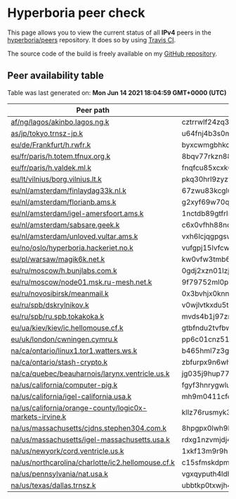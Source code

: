 # Hyperboria peer check

This page allows you to view the current status of all **IPv4** peers in the [hyperboria/peers](https://github.com/hyperboria/peers) repository. It does so by using [Travis CI](https://travis-ci.org/).

The source code of the build is freely available on my [GitHub repository](https://github.com/lvlts/hyperboria-peer-check).

## Peer availability table


Table was last generated on: **Mon Jun 14 2021 18:04:59 GMT+0000 (UTC)**


| Peer path | Public key | Status |
|-------|------|-------|
| [af/ng/lagos/akinbo.lagos.ng.k](https://github.com/hyperboria/peers/tree/master/af/ng/lagos/akinbo.lagos.ng.k) | cztrrwlf24zq3fs2jkgm8dcv6lxlhhun6xumrndv5f3fkrdkpz10.k | UNRESPONSIVE | 
| [as/jp/tokyo.trnsz-jp.k](https://github.com/hyperboria/peers/tree/master/as/jp/tokyo.trnsz-jp.k) | u64fnj4b3s0mcbgf9zfh08qbxh556p8z2z2plw2qp97bpcdg6gf0.k | UNRESPONSIVE | 
| [eu/de/Frankfurt/h.rwfr.k](https://github.com/hyperboria/peers/tree/master/eu/de/Frankfurt/h.rwfr.k) | byxcwmgbhkcgt3vv2820vujbc65szwkn9sj7vk1x3tjdw4q0sc30.k | UNRESPONSIVE | 
| [eu/fr/paris/h.totem.tfnux.org.k](https://github.com/hyperboria/peers/tree/master/eu/fr/paris/h.totem.tfnux.org.k) | 8bqv77rkzn888mcr8wu3k9b22hpczhn7c0zzyrqpj4bbx8rbf810.k | UNRESPONSIVE | 
| [eu/fr/paris/h.valdek.ml.k](https://github.com/hyperboria/peers/tree/master/eu/fr/paris/h.valdek.ml.k) | fnqfcu85xcxk6s052xzlu5rk68z91qyyf9jtf33cp48f8cuhl4g0.k | UNRESPONSIVE | 
| [eu/lt/vilnius/borg.vilnius.lt.k](https://github.com/hyperboria/peers/tree/master/eu/lt/vilnius/borg.vilnius.lt.k) | pkq30hrl9zyzwn03u6lchh20crfgq46m1dfb5zwfhpx3c6v2l420.k | UNRESPONSIVE | 
| [eu/nl/amsterdam/finlaydag33k.nl.k](https://github.com/hyperboria/peers/tree/master/eu/nl/amsterdam/finlaydag33k.nl.k) | 67zwu83kcglutjp18xfhjjc41qn0m5srjc07un0bn4x09uwq1by0.k | UNRESPONSIVE | 
| [eu/nl/amsterdam/florianb.ams.k](https://github.com/hyperboria/peers/tree/master/eu/nl/amsterdam/florianb.ams.k) | g2xyf69w70q4q2nzfyhs5ybdhpgx0uz56zxqlj27g2ytnklqvxv0.k | UNRESPONSIVE | 
| [eu/nl/amsterdam/igel-amersfoort.ams.k](https://github.com/hyperboria/peers/tree/master/eu/nl/amsterdam/igel-amersfoort.ams.k) | 1nctdb89gtfrlnu71zyq97n14frl1r4z0ylwzc8vn7kpvrzu4yl0.k | UNRESPONSIVE | 
| [eu/nl/amsterdam/sabsare.geek.k](https://github.com/hyperboria/peers/tree/master/eu/nl/amsterdam/sabsare.geek.k) | c6x0vfhh88ncz4by4ss3kmf09c7lp5nv9jufs8r3mkcudxfvb9v0.k | UNRESPONSIVE | 
| [eu/nl/amsterdam/unloved.vultar.ams.k](https://github.com/hyperboria/peers/tree/master/eu/nl/amsterdam/unloved.vultar.ams.k) | vxh6lcjqgpgswbwmwu6wxd9kntflhwbpxfsw83ks9yf34jcqb7b0.k | UNRESPONSIVE | 
| [eu/no/oslo/hyperboria.hackeriet.no.k](https://github.com/hyperboria/peers/tree/master/eu/no/oslo/hyperboria.hackeriet.no.k) | vufgpj15lvfcwu9rk6vg0y14rl1xhg3m491bjlus5zr6bq9llcb0.k | ESTABLISHED | 
| [eu/pl/warsaw/magik6k.net.k](https://github.com/hyperboria/peers/tree/master/eu/pl/warsaw/magik6k.net.k) | kw0vfw3tmb6u6p21z5jmmymdlumwknlg3x8muk5mcw66tdpqlw30.k | ESTABLISHED | 
| [eu/ru/moscow/h.bunjlabs.com.k](https://github.com/hyperboria/peers/tree/master/eu/ru/moscow/h.bunjlabs.com.k) | 0gdj2xzn01lzjjcrykjvwp8flnxkp1b3jny0drl5b168lmpsmfj0.k | UNRESPONSIVE | 
| [eu/ru/moscow/node01.msk.ru-mesh.net.k](https://github.com/hyperboria/peers/tree/master/eu/ru/moscow/node01.msk.ru-mesh.net.k) | 9f79752ml0p6glqdnj93352tj3hmctmf8jg8rbgp1wj8mh09lmv0.k | UNRESPONSIVE | 
| [eu/ru/novosibirsk/meanmail.k](https://github.com/hyperboria/peers/tree/master/eu/ru/novosibirsk/meanmail.k) | 0x3bvhjx0knnq67ruwmz369tuflr8zknkzbx7wgn60s4nujugdk0.k | UNRESPONSIVE | 
| [eu/ru/spb/dskrylnikov.k](https://github.com/hyperboria/peers/tree/master/eu/ru/spb/dskrylnikov.k) | v0wjlvtkxdu5tr7htymsuytwxtqlrnyjlhk59pw6s11mj4ggw7p0.k | UNRESPONSIVE | 
| [eu/ru/spb/ru.spb.tokakoka.k](https://github.com/hyperboria/peers/tree/master/eu/ru/spb/ru.spb.tokakoka.k) | mvds4b1j97zn7uvxyczwsdhmcq5chs561gu0fml7996zvbvpmu00.k | UNRESPONSIVE | 
| [eu/ua/kiev/kiev/ic.hellomouse.cf.k](https://github.com/hyperboria/peers/tree/master/eu/ua/kiev/kiev/ic.hellomouse.cf.k) | gtbfndu2tvfbwuydm7v0kpnqpgcburtymhz3ph9kfrjg4n8bh3j0.k | UNRESPONSIVE | 
| [eu/uk/london/cwningen.cymru.k](https://github.com/hyperboria/peers/tree/master/eu/uk/london/cwningen.cymru.k) | pp6c01cnz51t2vyl1jmzbply1n662c13nm6mzprx0g5djkvl3470.k | UNRESPONSIVE | 
| [na/ca/ontario/linux1.tor1.watters.ws.k](https://github.com/hyperboria/peers/tree/master/na/ca/ontario/linux1.tor1.watters.ws.k) | b465hml7z3g1vj22ktqdrc3z17mwjxl44cg0mj903n9vycxzqpv0.k | UNRESPONSIVE | 
| [na/ca/ontario/stash-crypto.k](https://github.com/hyperboria/peers/tree/master/na/ca/ontario/stash-crypto.k) | zbfurpx9n6whzwu6vrlfgmw8g56rmchfmhxxtpg0hwhl84vqf1y0.k | UNRESPONSIVE | 
| [na/ca/quebec/beauharnois/larynx.ventricle.us.k](https://github.com/hyperboria/peers/tree/master/na/ca/quebec/beauharnois/larynx.ventricle.us.k) | jg035j9hup776kwz1k4n0bwpggxp1qmts6t715x53g8vutxktzz0.k | ESTABLISHED | 
| [na/us/california/computer-pig.k](https://github.com/hyperboria/peers/tree/master/na/us/california/computer-pig.k) | fgyf3hnrygwlud6xp92n4q2b2h7qsghkmrrvcscrcmj7qb00c8s0.k | UNRESPONSIVE | 
| [na/us/california/igel-california.usa.k](https://github.com/hyperboria/peers/tree/master/na/us/california/igel-california.usa.k) | mh9m0411cfcg7xhdc8n6ckls1tjgnvvbdfzdgqf5196tfkw96rr0.k | UNRESPONSIVE | 
| [na/us/california/orange-county/logic0x-markets-irvine.k](https://github.com/hyperboria/peers/tree/master/na/us/california/orange-county/logic0x-markets-irvine.k) | kllz76rusmyk3748yz3tgnv9xhtv08nd2nss31fjuwkgwf9hvys0.k | UNRESPONSIVE | 
| [na/us/massachusetts/cjdns.stephen304.com.k](https://github.com/hyperboria/peers/tree/master/na/us/massachusetts/cjdns.stephen304.com.k) | 8hpgpx0lwh9bz314cd9cjtchu5149s23yk8d4fqc5z1tkq2hzv00.k | ESTABLISHED | 
| [na/us/massachusetts/igel-massachusetts.usa.k](https://github.com/hyperboria/peers/tree/master/na/us/massachusetts/igel-massachusetts.usa.k) | rdxg1nzvmjdj4fyguqydmnl659p7m3x26r6un4ql966q4xt988j0.k | ESTABLISHED | 
| [na/us/newyork/cord.ventricle.us.k](https://github.com/hyperboria/peers/tree/master/na/us/newyork/cord.ventricle.us.k) | 1xkf13m9r9h502yuffsq1cg13s5648bpxrtf2c3xcq1mlj893s90.k | ESTABLISHED | 
| [na/us/northcarolina/charlotte/ic2.hellomouse.cf.k](https://github.com/hyperboria/peers/tree/master/na/us/northcarolina/charlotte/ic2.hellomouse.cf.k) | c15sfmskdpmj2qw5lfvgfuzggyyk1bjzj4lu3yf6h1x2ckclwdd0.k | UNRESPONSIVE | 
| [na/us/pennsylvania/nat.usa.k](https://github.com/hyperboria/peers/tree/master/na/us/pennsylvania/nat.usa.k) | vgxqyputh4ldhxktg9msmr61pw938l0ymhkmryljsyzvmr0dtwy0.k | UNRESPONSIVE | 
| [na/us/texas/dallas.trnsz.k](https://github.com/hyperboria/peers/tree/master/na/us/texas/dallas.trnsz.k) | ubbtkp0txwjh44v8kkznvhjqqwr1hd2jzv5ms9zlkfk25svxvtg0.k | UNRESPONSIVE | 
